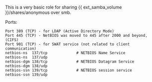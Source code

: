 This is a very basic role for sharing {{ ext_samba_volume }}/shares/anonymous over smb.

Ports:

```
Port 389 (TCP) - for LDAP (Active Directory Mode)
Port 445 (TCP) - NetBIOS was moved to 445 after 2000 and beyond, (CIFS)
Port 901 (TCP) - for SWAT service (not related to client communication)
netbios-ns	137/tcp				# NETBIOS Name Service
netbios-ns	137/udp
netbios-dgm	138/tcp				# NETBIOS Datagram Service
netbios-dgm	138/udp
netbios-ssn	139/tcp				# NETBIOS session service
netbios-ssn	139/udp
```
